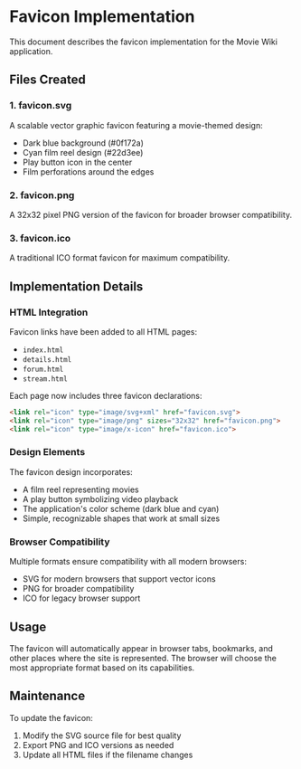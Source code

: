 # Favicon Implementation

This document describes the favicon implementation for the Movie Wiki application.

## Files Created

### 1. favicon.svg
A scalable vector graphic favicon featuring a movie-themed design:
- Dark blue background (#0f172a)
- Cyan film reel design (#22d3ee)
- Play button icon in the center
- Film perforations around the edges

### 2. favicon.png
A 32x32 pixel PNG version of the favicon for broader browser compatibility.

### 3. favicon.ico
A traditional ICO format favicon for maximum compatibility.

## Implementation Details

### HTML Integration
Favicon links have been added to all HTML pages:
- `index.html`
- `details.html`
- `forum.html`
- `stream.html`

Each page now includes three favicon declarations:
```html
<link rel="icon" type="image/svg+xml" href="favicon.svg">
<link rel="icon" type="image/png" sizes="32x32" href="favicon.png">
<link rel="icon" type="image/x-icon" href="favicon.ico">
```

### Design Elements
The favicon design incorporates:
- A film reel representing movies
- A play button symbolizing video playback
- The application's color scheme (dark blue and cyan)
- Simple, recognizable shapes that work at small sizes

### Browser Compatibility
Multiple formats ensure compatibility with all modern browsers:
- SVG for modern browsers that support vector icons
- PNG for broader compatibility
- ICO for legacy browser support

## Usage
The favicon will automatically appear in browser tabs, bookmarks, and other places where the site is represented. The browser will choose the most appropriate format based on its capabilities.

## Maintenance
To update the favicon:
1. Modify the SVG source file for best quality
2. Export PNG and ICO versions as needed
3. Update all HTML files if the filename changes
